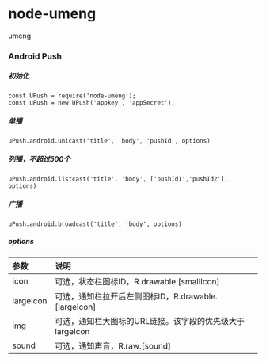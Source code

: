 # node-umeng
umeng

### Android Push

##### 初始化

```
const UPush = require('node-umeng');
const uPush = new UPush('appkey', 'appSecret');
```

##### 单播

```
uPush.android.unicast('title', 'body', 'pushId', options)
```

##### 列播，不超过500个

```
uPush.android.listcast('title', 'body', ['pushId1','pushId2'], options)
```

##### 广播

```
uPush.android.broadcast('title', 'body', options)
```

##### options

参数 | 说明
:---| :---
icon | 可选，状态栏图标ID，R.drawable.[smallIcon]
largeIcon | 可选，通知栏拉开后左侧图标ID，R.drawable.[largeIcon]
img | 可选，通知栏大图标的URL链接。该字段的优先级大于largeIcon
sound | 可选，通知声音，R.raw.[sound]
